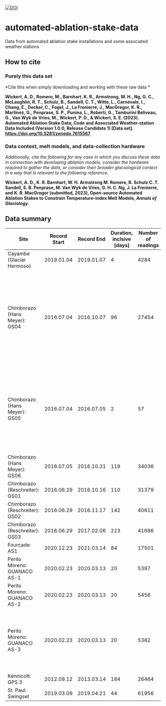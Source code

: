 [![DOI](https://zenodo.org/badge/DOI/10.5281/zenodo.7615567.svg)](https://doi.org/10.5281/zenodo.7615567)

# automated-ablation-stake-data
Data from automated ablation stake installations and some associated weather stations

## How to cite

### Purely this data set

*Cite this when simply downloading and working with these raw data *

**Wickert, A. D., Romero, M., Barnhart, K. R., Armstrong, W. H., Ng, G. C., McLaughlin, R. T., Schulz, B., Sandell, C. T., Witte, L., Carnevale, I., Chang, E., Decker, C., Fogel, J., La Frenierre, J., MacGregor, K. R., Martinez, G., Penprase, S. P., Punina, L., Roberti, G., Tamburini Beliveau, G., Van Wyk de Vries, M., Wickert, P. D., & Wickert, S. E. (2023). Automated Ablation Stake Data; Code and Associated Weather-station Data Included (Version 1.0.0, Release Candidate 1) [Data set]. https://doi.org/10.5281/zenodo.7615567**

### Data context, melt models, and data-collection hardware

*Additionally, cite the following for any case in which you discuss these data in connection with developing ablation models, consider the hardware required to gather the data, or consider their broader glaciological context in a way that is relevant to the following reference.*

**Wickert, A. D., K. R. Barnhart, W. H. Armstrong M. Romero, B. Schulz C. T. Sandell, S. B. Penprase, M. Van Wyk de Vries, G. H. C. Ng, J. La Frenierre, and K. R. MacGregor (submitted, 2023), Open-source Automated Ablation Stakes to Constrain Temperature-index Melt Models, *Annals of Glaciology*.**

## Data summary

| Site                           	| Record Start 	| Record End    	| Duration, inclsive [days] 	| Number of readings 	| Notes                                                                                                                                                          	|
|--------------------------------	|--------------	|---------------	|---------------------------	|--------------------	|----------------------------------------------------------------------------------------------------------------------------------------------------------------	|
| Cayambe (Glaciar Hermoso)      	| 2019.01.04   	| 2019.01.07    	| 4                         	| 4284               	|                                                                                                                                                                	|
| Chimborazo (Hans Meyer): GS04  	| 2016.07.04   	| 2016.10.07     	| 96                        	| 27454              	| Clock reset after time stamp 1467609996 during setup, but logger continued taking regularly spaced data. Likely final date given, based on 5-minute increments 	|
| Chimborazo (Hans Meyer): GS05  	| 2016.07.04   	| 2016.07.05    	| 2                         	| 57                 	| Likely buried in accumulation area; may be recovered eventually. Later clock readings are faulty in an uncommon way: Jump forward, and then back, in time.     	|
| Chimborazo (Hans Meyer): GS06  	| 2016.07.05   	| 2016.10.31    	| 119                       	| 34036              	|                                                                                                                                                                	|
| Chimborazo (Reschreiter): GS01 	| 2016.06.29   	| 2016.10.16    	| 110                       	| 31379              	|                                                                                                                                                                	|
| Chimborazo (Reschreiter): GS02 	| 2016.06.29   	| 2016.11.17    	| 142                       	| 40611              	|                                                                                                                                                                	|
| Chimborazo (Reschreiter): GS03 	| 2016.06.29   	| 2017.02.06    	| 223                       	| 41686              	|                                                                                                                                                                	|
| Fourcade: AS1                  	| 2020.12.23   	| 2021.03.14    	| 84                        	| 17501              	|                                                                                                                                                                	|
| Perito Moreno: GUANACO AS-1    	| 2020.02.23   	| 2020.03.13    	| 20                        	| 5397               	|                                                                                                                                                                	|
| Perito Moreno: GUANACO AS-2    	| 2020.02.23   	| 2020.03.13    	| 20                        	| 5456               	|                                                                                                                                                                	|
| Perito Moreno: GUANACO AS-3    	| 2020.02.23   	| 2020.03.13    	| 20                        	| 5382               	| Last data point before pick up (station left running in backpack) seems to be from 2020/03/13 14:16:12                                                         	|
| Kennicott: GPS 3               	| 2012.09.12   	| 2013.03.14    	| 184                       	| 26464              	|                                                                                                                                                                	|
| St. Paul: Swingset             	| 2019.03.09   	| 2019.04.21    	| 44                        	| 61956              	|                                                                                                                                                                	|
